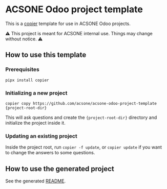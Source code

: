 # ACSONE Odoo project template

This is a [copier](pypi.org/project/copier/) template for use in ACSONE Odoo projects.

⚠️ This project is meant for ACSONE internal use. Things may change without notice. ⚠️

## How to use this template

### Prerequisites

`pipx install copier`

### Initializing a new project

`copier copy https://github.com/acsone/acsone-odoo-project-template {project-root-dir}`

This will ask questions and create the `{project-root-dir}` directory and initialize the
project inside it.

### Updating an existing project

Inside the project root, run `copier -f update`, or `copier update` if you want to
change the answers to some questions.

## How to use the generated project

See the generated [README](src/README.md.jinja).
